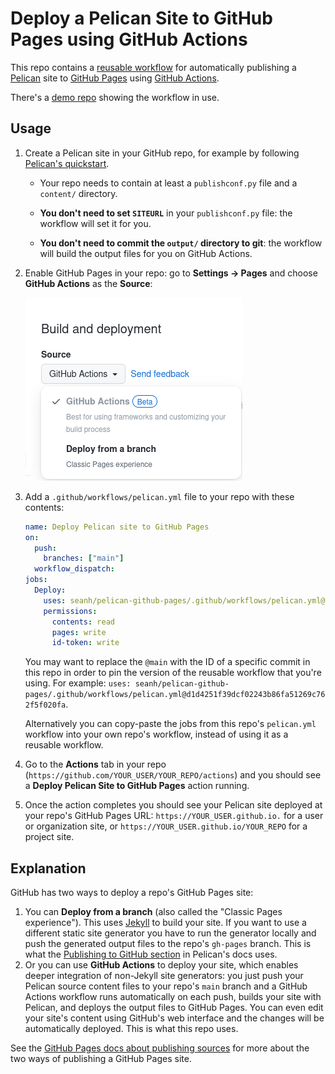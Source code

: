 Deploy a Pelican Site to GitHub Pages using GitHub Actions
==========================================================

This repo contains a [reusable workflow](https://docs.github.com/en/actions/using-workflows/reusing-workflows) for automatically publishing a [Pelican](https://getpelican.com/) site to [GitHub Pages](https://pages.github.com/) using [GitHub Actions](https://github.com/features/actions).

There's a [demo repo](https://github.com/seanh/pelican-github-pages-demo/) showing the workflow in use.

Usage
-----

1. Create a Pelican site in your GitHub repo, for example by following [Pelican's quickstart](https://docs.getpelican.com/en/latest/quickstart.html).

   * Your repo needs to contain at least a `publishconf.py` file and a `content/` directory.

   * **You don't need to set `SITEURL`** in your `publishconf.py` file: the workflow will set it for you.

   * **You don't need to commit the `output/` directory to git**: the workflow will build the output files for you on GitHub Actions.
   
2. Enable GitHub Pages in your repo: go to **Settings &rarr; Pages** and choose **GitHub Actions** as the **Source**:

   ![GitHub Pages deployment settings](/settings.png)

3. Add a `.github/workflows/pelican.yml` file to your repo with these contents:

   ```yaml
   name: Deploy Pelican site to GitHub Pages
   on:
     push:
       branches: ["main"]
     workflow_dispatch:
   jobs:
     Deploy:
       uses: seanh/pelican-github-pages/.github/workflows/pelican.yml@main
       permissions:
         contents: read
         pages: write
         id-token: write
   ```

   You may want to replace the `@main` with the ID of a specific commit in this repo in order to pin the version of the reusable workflow that you're using. For example: `uses: seanh/pelican-github-pages/.github/workflows/pelican.yml@d1d4251f39dcf02243b86fa51269c762f5f020fa`.

   Alternatively you can copy-paste the jobs from this repo's `pelican.yml` workflow into your own repo's workflow, instead of using it as a reusable workflow.

5. Go to the **Actions** tab in your repo (`https://github.com/YOUR_USER/YOUR_REPO/actions`) and you should see a **Deploy Pelican Site to GitHub Pages** action running.

6. Once the action completes you should see your Pelican site deployed at your repo's GitHub Pages URL: `https://YOUR_USER.github.io.` for a user or organization site, or `https://YOUR_USER.github.io/YOUR_REPO` for a project site.

Explanation
-----------

GitHub has two ways to deploy a repo's GitHub Pages site:

1. You can **Deploy from a branch** (also called the "Classic Pages experience"). This uses [Jekyll](https://jekyllrb.com/) to build your site. If you want to use a different static site generator you have to run the generator locally and push the generated output files to the repo's `gh-pages` branch. This is what the [Publishing to GitHub section](https://docs.getpelican.com/en/latest/tips.html#publishing-to-github) in Pelican's docs uses.
2. Or you can use **GitHub Actions** to deploy your site, which enables deeper integration of non-Jekyll site generators: you just push your Pelican source content files to your repo's `main` branch and a GitHub Actions workflow runs automatically on each push, builds your site with Pelican, and deploys the output files to GitHub Pages. You can even edit your site's content using GitHub's web interface and the changes will be automatically deployed. This is what this repo uses.

See the [GitHub Pages docs about publishing sources](https://docs.github.com/en/pages/getting-started-with-github-pages/configuring-a-publishing-source-for-your-github-pages-site) for more about the two ways of publishing a GitHub Pages site.
